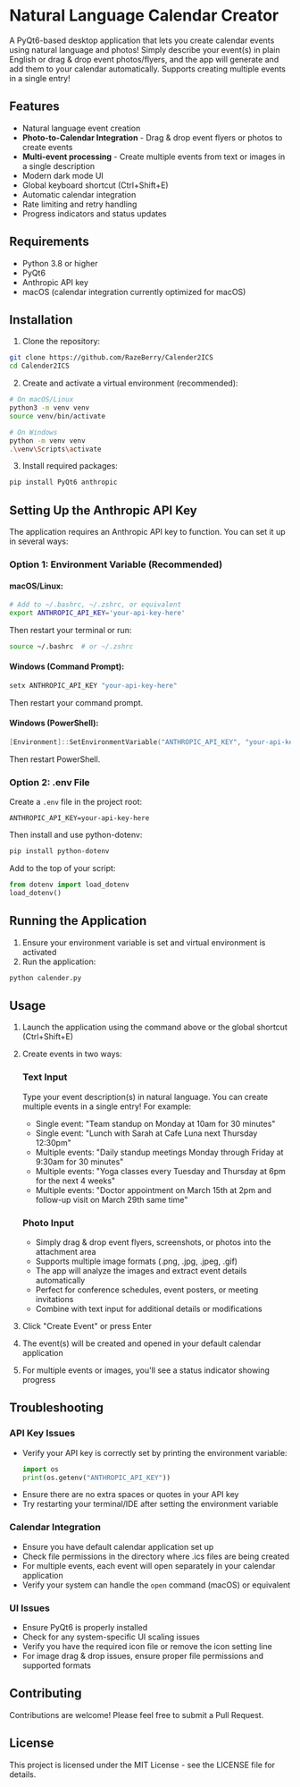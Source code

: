 # Natural Language Calendar Creator

A PyQt6-based desktop application that lets you create calendar events using natural language and photos! Simply describe your event(s) in plain English or drag & drop event photos/flyers, and the app will generate and add them to your calendar automatically. Supports creating multiple events in a single entry!

## Features

- Natural language event creation
- **Photo-to-Calendar Integration** - Drag & drop event flyers or photos to create events
- **Multi-event processing** - Create multiple events from text or images in a single description
- Modern dark mode UI
- Global keyboard shortcut (Ctrl+Shift+E)
- Automatic calendar integration
- Rate limiting and retry handling
- Progress indicators and status updates

## Requirements

- Python 3.8 or higher
- PyQt6
- Anthropic API key
- macOS (calendar integration currently optimized for macOS)

## Installation

1. Clone the repository:
```bash
git clone https://github.com/RazeBerry/Calender2ICS
cd Calender2ICS
```

2. Create and activate a virtual environment (recommended):
```bash
# On macOS/Linux
python3 -m venv venv
source venv/bin/activate

# On Windows
python -m venv venv
.\venv\Scripts\activate
```

3. Install required packages:
```bash
pip install PyQt6 anthropic
```

## Setting Up the Anthropic API Key

The application requires an Anthropic API key to function. You can set it up in several ways:

### Option 1: Environment Variable (Recommended)

#### macOS/Linux:
```bash
# Add to ~/.bashrc, ~/.zshrc, or equivalent
export ANTHROPIC_API_KEY='your-api-key-here'
```
Then restart your terminal or run:
```bash
source ~/.bashrc  # or ~/.zshrc
```

#### Windows (Command Prompt):
```cmd
setx ANTHROPIC_API_KEY "your-api-key-here"
```
Then restart your command prompt.

#### Windows (PowerShell):
```powershell
[Environment]::SetEnvironmentVariable("ANTHROPIC_API_KEY", "your-api-key-here", "User")
```
Then restart PowerShell.

### Option 2: .env File
Create a `.env` file in the project root:
```
ANTHROPIC_API_KEY=your-api-key-here
```

Then install and use python-dotenv:
```bash
pip install python-dotenv
```

Add to the top of your script:
```python
from dotenv import load_dotenv
load_dotenv()
```

## Running the Application

1. Ensure your environment variable is set and virtual environment is activated
2. Run the application:
```bash
python calender.py
```

## Usage

1. Launch the application using the command above or the global shortcut (Ctrl+Shift+E)

2. Create events in two ways:

   ### Text Input
   Type your event description(s) in natural language. You can create multiple events in a single entry! For example:
   - Single event: "Team standup on Monday at 10am for 30 minutes"
   - Single event: "Lunch with Sarah at Cafe Luna next Thursday 12:30pm"
   - Multiple events: "Daily standup meetings Monday through Friday at 9:30am for 30 minutes"
   - Multiple events: "Yoga classes every Tuesday and Thursday at 6pm for the next 4 weeks"
   - Multiple events: "Doctor appointment on March 15th at 2pm and follow-up visit on March 29th same time"

   ### Photo Input
   - Simply drag & drop event flyers, screenshots, or photos into the attachment area
   - Supports multiple image formats (.png, .jpg, .jpeg, .gif)
   - The app will analyze the images and extract event details automatically
   - Perfect for conference schedules, event posters, or meeting invitations
   - Combine with text input for additional details or modifications

3. Click "Create Event" or press Enter
4. The event(s) will be created and opened in your default calendar application
5. For multiple events or images, you'll see a status indicator showing progress

## Troubleshooting

### API Key Issues
- Verify your API key is correctly set by printing the environment variable:
  ```python
  import os
  print(os.getenv("ANTHROPIC_API_KEY"))
  ```
- Ensure there are no extra spaces or quotes in your API key
- Try restarting your terminal/IDE after setting the environment variable

### Calendar Integration
- Ensure you have default calendar application set up
- Check file permissions in the directory where .ics files are being created
- For multiple events, each event will open separately in your calendar application
- Verify your system can handle the `open` command (macOS) or equivalent

### UI Issues
- Ensure PyQt6 is properly installed
- Check for any system-specific UI scaling issues
- Verify you have the required icon file or remove the icon setting line
- For image drag & drop issues, ensure proper file permissions and supported formats

## Contributing

Contributions are welcome! Please feel free to submit a Pull Request.

## License

This project is licensed under the MIT License - see the LICENSE file for details.
